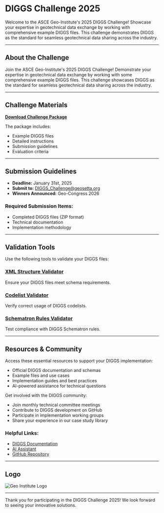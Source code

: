 # DIGGS Challenge 2025

Welcome to the ASCE Geo-Institute's 2025 DIGGS Challenge! Showcase your expertise in geotechnical data exchange by working with comprehensive example DIGGS files. This challenge demonstrates DIGGS as the standard for seamless geotechnical data sharing across the industry.

---

## About the Challenge

Join the ASCE Geo-Institute's 2025 DIGGS Challenge! Demonstrate your expertise in geotechnical data exchange by working with some comprehensive example DIGGS files. This challenge showcases DIGGS as the standard for seamless geotechnical data sharing across the industry.

---

## Challenge Materials

[**Download Challenge Package**](static/files/DIGGS_Challenge_2025.zip)

The package includes:

- Example DIGGS files
- Detailed instructions
- Submission guidelines
- Evaluation criteria

---

## Submission Guidelines

- **Deadline:** January 31st, 2025  
- **Submit to:** DIGGS_Challenge@geosetta.org  
- **Winners Announced:** Geo-Congress 2026

### Required Submission Items:

- Completed DIGGS files (ZIP format)
- Technical documentation
- Implementation methodology

---

## Validation Tools

Use the following tools to validate your DIGGS files:

### [XML Structure Validator](https://8505-01jhpd4e7p5cndqdmth8sma55m.cloudspaces.litng.ai)
Ensure your DIGGS files meet schema requirements.

### [Codelist Validator](https://8506-01jhpd4e7p5cndqdmth8sma55m.cloudspaces.litng.ai)
Verify correct usage of DIGGS codelists.

### [Schematron Rules Validator](https://8508-01jhpd4e7p5cndqdmth8sma55m.cloudspaces.litng.ai)
Test compliance with DIGGS Schematron rules.

---

## Resources & Community

Access these essential resources to support your DIGGS implementation:

- Official DIGGS documentation and schemas
- Example files and use cases
- Implementation guides and best practices
- AI-powered assistance for technical questions

Get involved with the DIGGS community:

- Join monthly technical committee meetings
- Contribute to DIGGS development on GitHub
- Participate in implementation working groups
- Share your experience in our case study library

### Helpful Links:

- [DIGGS Documentation](https://diggsml.github.io)
- [AI Assistant](https://chatgpt.com/g/g-KeOVgCaSe-geosetta-s-diggs-expert)
- [GitHub Repository](https://github.com/DIGGSml/DIGGS)

---

## Logo

![Geo Institute Logo](static/homepage/geo-institute.png)

---

Thank you for participating in the DIGGS Challenge 2025! We look forward to seeing your innovative solutions.
